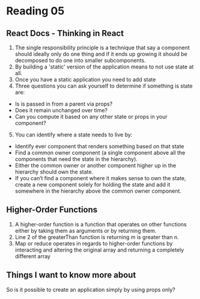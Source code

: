 # Reading 05

## React Docs - Thinking in React

1. The single responsibility principle is a technique that say a component should ideally only do one thing and if it ends up growing it should be decomposed to do one into smaller subcomponents. 
2. By building a 'static' version of the application means to not use state at all.
3. Once you have a static application you need to add state
4. Three questions you can ask yourself to determine if something is state are: 
- Is is passed in from a parent via props?
- Does it remain unchanged over time?
- Can you compute it based on any other state or props in your component?
5. You can identify where a state needs to live by:
- Identify ever component that renders something based on that state
- Find a common owner component (a single component above all the components that need the state in the hierarchy).
- Either the common owner or another component higher up in the hierarchy should own the state.
- If you can’t find a component where it makes sense to own the state, create a new component solely for holding the state and add it somewhere in the hierarchy above the common owner component.

## Higher-Order Functions

1. A higher-order function is a function that operates on other functions either by taking them as arguments or by returning them.
2. Line 2 of the greaterThan function is returning m is greater than n.
3. Map or reduce operates in regards to higher-order functions by interacting and altering the original array and returning a completely different array

## Things I want to know more about

So is it possible to create an application simply by using props only?